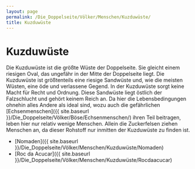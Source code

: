 ```yaml
---
layout: page
permalink: /Die_Doppelseite/Völker/Menschen/Kuzduwüste/
title: Kuzduwüste
---
```


# Kuzduwüste

Die Kuzduwüste ist die größte Wüste der Doppelseite. Sie gleicht einem riesigen Oval, das ungefähr in der Mitte der Doppelseite liegt. Die Kuzduwüste ist größtenteils eine riesige Sandwüste und, wie die meisten Wüsten, eine öde und verlassene Gegend. In der Kuzduwüste sorgt keine Macht für Recht und Ordnung. Diese Sandwüste liegt östlich der Falzschlucht und gehört keinem Reich an. Da hier die Lebensbedingungen ohnehin alles Andere als ideal sind, wozu auch die gefährlichen [Echsenmenschen]({{ site.baseurl }}/Die_Doppelseite/Völker/Böse/Echsenmenschen/) ihren Teil beitragen, leben hier nur relativ wenige Menschen. Allein die Zuckerfelsen ziehen Menschen an, da dieser Rohstoff nur inmitten der Kuzduwüste zu finden ist.

- [Nomaden]({{ site.baseurl }}/Die_Doppelseite/Völker/Menschen/Kuzduwüste/Nomaden)
- [Roc da Acucar]({{ site.baseurl }}/Die_Doppelseite/Völker/Menschen/Kuzduwüste/Rocdaacucar)


